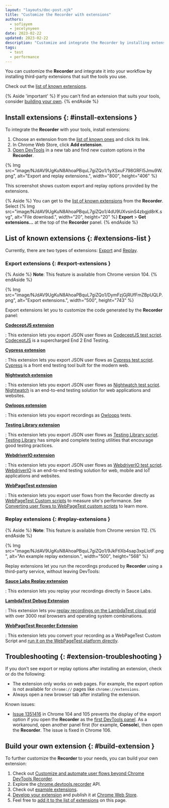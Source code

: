 ```yaml
---
layout: "layouts/doc-post.njk"
title: "Customize the Recorder with extensions"
authors:
  - sofiayem
  - jecelynyeen
date: 2023-02-22
updated: 2023-02-22
description: "Customize and integrate the Recorder by installing extensions."
tags:
  - test
  - performance
---
```


You can customize the **Recorder** and integrate it into your workflow by installing third-party extensions that suit the tools you use.

Check out the [list of known extensions](#extensions-list).

{% Aside 'important' %}
If you can't find an extension that suits your tools, consider [building your own](#build-extension). 
{% endAside %}

## Install extensions {: #install-extensions }

To integrate the **Recorder** with your tools, install extensions:

1. Choose an extension from the [list of known ones](#extensions-list) and click its link.
1. In Chrome Web Store, click **Add extension**.
1. [Open DevTools](/docs/devtools/open/) in a new tab and find new custom options in the **Recorder**.

{% Img src="image/NJdAV9UgKuN8AhoaPBquL7giZQo1/1yXSxuF798GRFI5Jmu9W.png", alt="Export and replay extensions.", width="800", height="406" %}

This screenshot shows custom export and replay options provided by the extensions.

{% Aside %}
You can get to the [list of known extensions](#extensions-list) from the **Recorder**. Select {% Img src="image/NJdAV9UgKuN8AhoaPBquL7giZQo1/4dU9UXvsinS4zbgjd8rK.svg", alt="File download.", width="20", height="20" %} **Export** > **Get extensions...** at the top of the **Recorder** panel.
{% endAside %}

## List of known extensions {: #extensions-list }

Currently, there are two types of extensions: [Export](/docs/devtools/recorder/extensions/#export-extensions) and [Replay](/docs/devtools/recorder/extensions/#replay-extensions).

### Export extensions {: #export-extensions }

{% Aside %}
**Note**: This feature is available from Chrome version 104.
{% endAside %}

{% Img src="image/NJdAV9UgKuN8AhoaPBquL7giZQo1/DymFzjGjRUfFmZBpUQLP.png", alt="Export extensions.", width="500", height="743" %}

Export extensions let you to customize the code generated by the **Recorder** panel:

[**CodeceptJS extension**](https://chrome.google.com/webstore/detail/codeceptjs-chrome-recorde/jgdcobhagdbipacidhfnoaccgjooebam)

: This extension lets you export JSON user flows as [CodeceptJS test script](https://github.com/PeterNgTr/codeceptjs-recorder-extension). [CodeceptJS](https://codecept.io) is a supercharged End 2 End Testing.

[**Cypress extension**](https://chrome.google.com/webstore/detail/cypress-chrome-recorder/fellcphjglholofndfmmjmheedhomgin)

: This extension lets you export JSON user flows as [Cypress test script](https://github.com/cypress-io/cypress-recorder-extension). [Cypress](https://cypress.io) is a front end testing tool built for the modern web.

[**Nightwatch extension**](https://chrome.google.com/webstore/detail/nightwatch-chrome-recorde/nhbccjfogdgkahamfohokdhcnemjafjk/)

: This extension lets you export JSON user flows as [Nightwatch test script](https://github.com/nightwatchjs/nightwatch-recorder-extension). [Nightwatch](https://nightwatchjs.org/) is an end-to-end testing solution for web applications and websites.

[**Owloops extension**](https://chrome.google.com/webstore/detail/owloops-chrome-recorder/kojnjjbhkfcpjhppocjocdkjkbbkhimh)

: This extension lets you export recordings as [Owloops](https://www.owloops.com/) tests.

[**Testing Library extension**](https://chrome.google.com/webstore/detail/testing-library-recorder/pnobfbfcnoeealajjgnpeodbkkhgiici)

: This extension lets you export JSON user flows as [Testing Library script](https://github.com/nickmccurdy/testing-library-recorder-extension). [Testing Library](https://testing-library.com/) has simple and complete testing utilities that encourage good testing practices.

[**WebdriverIO extension**](https://chrome.google.com/webstore/detail/webdriverio-chrome-record/pllimkccefnbmghgcikpjkmmcadeddfn)

: This extension lets you export JSON user flows as [WebdriverIO test script](https://github.com/webdriverio/recorder-extension). [WebdriverIO](https://webdriver.io/) is an end-to-end testing solution for web, mobile and IoT applications and websites.

[**WebPageTest extension**](https://chrome.google.com/webstore/detail/webpagetest-recorder-exte/eklpnjohdjknellndlnepihjnhpaimok)

: This extension lets you export user flows from the Recorder directly as [WebPageTest Custom scripts](https://docs.webpagetest.org/scripting/) to measure site's performance. See [Converting user flows to WebPageTest custom scripts](https://blog.webpagetest.org/posts/introducing-the-new-webpagetest-recorder-chrome-extension/) to learn more. 

### Replay extensions {: #replay-extensions }

{% Aside %}
**Note**: This feature is available from Chrome version 112.
{% endAside %}

{% Img src="image/NJdAV9UgKuN8AhoaPBquL7giZQo1/9JkFtIXb4sap3xpLlotF.png", alt="An example replay extension.", width="500", height="568" %}

Replay extensions let you run the recordings produced by **Recorder** using a third-party service, without leaving DevTools:

[**Sauce Labs Replay extension**](https://chrome.google.com/webstore/detail/sauce-labs-replay/biancihmofngiimeilfjfbbcbooeppbn)

: This extension lets you replay your recordings directly in Sauce Labs.

[**LambdaTest Debug Extension**](https://chromewebstore.google.com/detail/kofahhnmgobkidipanhejacffiigppcd)

: This extension lets you [replay recordings on the LambdaTest cloud grid](https://www.lambdatest.com/support/docs/record-and-replay-tests/) with over 3000 real browsers and operating system combinations.

[**WebPageTest Recorder Extension**](https://chrome.google.com/webstore/detail/webpagetest-recorder-exte/eklpnjohdjknellndlnepihjnhpaimok)

: This extension lets you convert your recording as a WebPageTest Custom Script and [run it on the WebPageTest platform directly](https://github.com/WebPageTest/recorder-to-webpagetest-chrome-extension#support-for-replay-ui-beta).




## Troubleshooting {: #extension-troubleshooting }

If you don't see export or replay options after installing an extension, check or do the following:

- The extension only works on web pages. For example, the export option is not available for `chrome://` pages like `chrome://extensions`.
- Always open a new browser tab after installing the extension.

Known issues:

- [Issue 1351416](https://crbug.com/1351416) in Chrome 104 and 105 prevents the display of the export option if you open the **Recorder** as the [first DevTools panel](/docs/devtools/open/#last). As a workaround, open another panel first (for example, **Console**), then open the **Recorder**. The issue is fixed in Chrome 106.

## Build your own extension {: #build-extension }

To further customize the **Recorder** to your needs, you can build your own extension:

1. Check out [Customize and automate user flows beyond Chrome DevTools Recorder](/blog/extend-recorder/).
1. Explore the [chrome.devtools.recorder](/docs/extensions/reference/devtools_recorder/) API.
1. Check out [example extensions](https://github.com/puppeteer/replay/tree/main/examples).
1. [Develop your extension](/docs/extensions/mv3/getstarted/) and publish it at [Chrome Web Store](/docs/webstore/about_webstore/).
1. Feel free to [add it to the list of extensions](https://github.com/GoogleChrome/developer.chrome.com/edit/main/site/en/docs/devtools/recorder/extensions/index.md) on this page.
